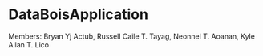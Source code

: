 # DataBoisApplication

Members:
Bryan Yj Actub,
Russell Caile T. Tayag,
Neonnel T. Aoanan,
Kyle Allan T. Lico